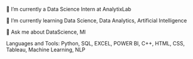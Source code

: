🔭 I’m currently a Data Science Intern at AnalytixLab

🌱 I’m currently learning Data Science, Data Analytics, Artificial Intelligence

💬 Ask me about DataScience, Ml

Languages and Tools:
Python, SQL, EXCEL, POWER BI, C++, HTML, CSS, Tableau, Machine Learning, NLP
